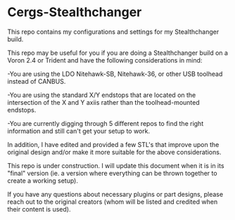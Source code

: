 # Cergs-Stealthchanger
This repo contains my configurations and settings for my Stealthchanger build. 



This repo may be useful for you if you are doing a Stealthchanger build on a Voron 2.4 or Trident and have the following considerations in mind:



-You are using the LDO Nitehawk-SB, Nitehawk-36, or other USB toolhead instead of CANBUS.

-You are using the standard X/Y endstops that are located on the intersection of the X and Y axiis rather than the toolhead-mounted endstops.

-You are currently digging through 5 different repos to find the right information and still can't get your setup to work.



In addition, I have edited and provided a few STL's that improve upon the original design and/or make it more suitable for the above considerations.



This repo is under construction. I will update this document when it is in its "final" version (ie. a version where everything can be thrown together to create a working setup).



If you have any questions about necessary plugins or part designs, please reach out to the original creators (whom will be listed and credited when their content is used).
